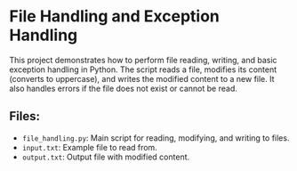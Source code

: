 # File Handling and Exception Handling

This project demonstrates how to perform file reading, writing, and basic exception handling in Python. The script reads a file, modifies its content (converts to uppercase), and writes the modified content to a new file. It also handles errors if the file does not exist or cannot be read.

## Files:
- `file_handling.py`: Main script for reading, modifying, and writing to files.
- `input.txt`: Example file to read from.
- `output.txt`: Output file with modified content.
